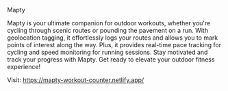 Mapty 

Mapty is your ultimate companion for outdoor workouts, whether you're cycling through scenic routes or pounding the pavement on a run. With geolocation tagging, it effortlessly logs your routes and allows you to mark points of interest along the way. Plus, it provides real-time pace tracking for cycling and speed monitoring for running sessions. Stay motivated and track your progress with Mapty. Get ready to elevate your outdoor fitness experience!

Visit: https://mapty-workout-counter.netlify.app/
